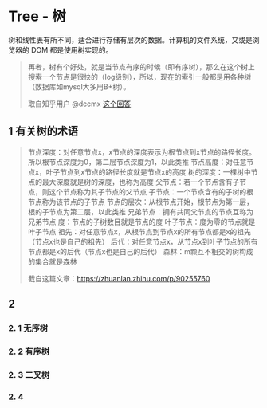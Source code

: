 # Tree - 树

树和线性表有所不同，适合进行存储有层次的数据。计算机的文件系统，又或是浏览器的 DOM 都是使用树实现的。

> 再者，树有个好处，就是当节点有序的时候（即有序树），那么在这个树上搜索一个节点是很快的（log级别），所以，现在的索引一般都是用各种树（数据库如mysql大多用B+树）。
>
> 取自知乎用户 @dccmx [这个回答](https://www.zhihu.com/question/20176446)



## 1 有关树的术语

> 节点深度：对任意节点x，x节点的深度表示为根节点到x节点的路径长度。所以根节点深度为0，第二层节点深度为1，以此类推
> 节点高度：对任意节点x，叶子节点到x节点的路径长度就是节点x的高度
> 树的深度：一棵树中节点的最大深度就是树的深度，也称为高度
> 父节点：若一个节点含有子节点，则这个节点称为其子节点的父节点
> 子节点：一个节点含有的子树的根节点称为该节点的子节点
> 节点的层次：从根节点开始，根节点为第一层，根的子节点为第二层，以此类推
> 兄弟节点：拥有共同父节点的节点互称为兄弟节点
> 度：节点的子树数目就是节点的度
> 叶子节点：度为零的节点就是叶子节点
> 祖先：对任意节点x，从根节点到节点x的所有节点都是x的祖先（节点x也是自己的祖先）
> 后代：对任意节点x，从节点x到叶子节点的所有节点都是x的后代（节点x也是自己的后代）
> 森林：m颗互不相交的树构成的集合就是森林
>
> 截自这篇文章：https://zhuanlan.zhihu.com/p/90255760

## 2 

### 2. 1 无序树

### 2. 2 有序树

### 2. 3 二叉树

### 2. 4 